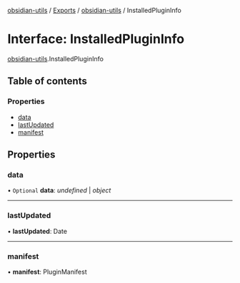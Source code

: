 [obsidian-utils](../README.md) / [Exports](../modules.md) / [obsidian-utils](../modules/obsidian_utils.md) / InstalledPluginInfo

# Interface: InstalledPluginInfo

[obsidian-utils](../modules/obsidian_utils.md).InstalledPluginInfo

## Table of contents

### Properties

- [data](obsidian_utils.installedplugininfo.md#data)
- [lastUpdated](obsidian_utils.installedplugininfo.md#lastupdated)
- [manifest](obsidian_utils.installedplugininfo.md#manifest)

## Properties

### data

• `Optional` **data**: *undefined* \| *object*

___

### lastUpdated

• **lastUpdated**: Date

___

### manifest

• **manifest**: PluginManifest
